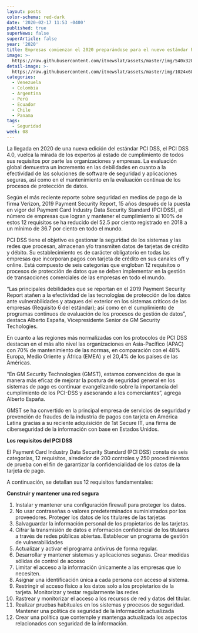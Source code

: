 ```yaml
---
layout: posts
color-schema: red-dark
date: '2020-02-17 11:53 -0400'
published: true
superNews: false
superArticle: false
year: '2020'
title: Empresas comienzan el 2020 preparándose para el nuevo estándar PCI DSS 4.0
image: >-
  https://raw.githubusercontent.com/itnewslat/assets/master/img/540x320/PCI-DSS-p.jpg
detail-image: >-
  https://raw.githubusercontent.com/itnewslat/assets/master/img/1024x680/PCI-DSS-g.jpg
categories:
  - Venezuela
  - Colombia
  - Argentina
  - Perú
  - Ecuador
  - Chile
  - Panama
tags:
  - Seguridad
week: 08
---
```

La llegada en 2020 de una nueva edición del estándar PCI DSS, el PCI DSS 4.0, vuelca la mirada de los expertos al estado de cumplimiento de todos sus requisitos por parte las organizaciones y empresas. La evaluación global demuestra un incremento en las debilidades en cuanto a la efectividad de las soluciones de software de seguridad y aplicaciones seguras, así como en el mantenimiento en la evaluación continua de los procesos de protección de datos.

Según el más reciente reporte sobre seguridad en medios de pago de la firma Verizon, 2019 Payment Security Report, 15 años después de la puesta en vigor del Payment Card Industry Data Security Standard (PCI DSS), el número de empresas que logran y mantener el cumplimiento al 100% de estos 12 requisitos se ha reducido del 52.5 por ciento registrado en 2018 a un mínimo de 36.7 por ciento en todo el mundo. 

PCI DSS tiene el objetivo es gestionar la seguridad de los sistemas y las redes que procesan, almacenan y/o transmiten datos de tarjetas de crédito y débito. Su establecimiento es de carácter obligatorio en todas las empresas que incorporan pagos con tarjeta de crédito en sus canales off y online.  Está compuesto de seis categorías que engloban 12 requisitos o procesos de protección de datos que se deben implementar en la gestión de transacciones comerciales de las empresas en todo el mundo.

 “Las principales debilidades que se reportan en el 2019 Payment Security Report atañen a la efectividad de las tecnologías de protección de los datos ante vulnerabilidades y ataques del exterior en los sistemas críticos de las empresas (Requisito 6 del estándar); así como en el cumplimiento de programas continuos de evaluación de los procesos de gestión de datos”, destaca Alberto España, Vicepresidente Senior de GM Security Techologies.
 
En cuanto a las regiones más normalizadas con los protocolos de PCI DSS destacan en el más alto nivel las organizaciones en Asia-Pacífico (APAC) con 70% de mantenimiento de las normas, en comparación con el 48% Europa, Medio Oriente y África (EMEA) y el 20,4% de los países de las Américas. 

“En GM Security Technologies (GMST), estamos convencidos de que la manera más eficaz de mejorar la postura de seguridad general en los sistemas de pago es continuar evangelizando sobre la importancia del cumplimiento de los PCI-DSS y asesorando a los comerciantes”, agrega Alberto España.

GMST se ha convertido en la principal empresa de servicios de seguridad y prevención de fraudes de la industria de pagos con tarjeta en América Latina gracias a su reciente adquisición de 1st Secure IT, una firma de ciberseguridad de la información con base en Estados Unidos.

**Los requisitos del PCI DSS**

El Payment Card Industry Data Security Standard (PCI DSS) consta de seis categorías, 12 requisitos, alrededor de 200 controles y 250 procedimientos de prueba con el fin de garantizar la confidencialidad de los datos de la tarjeta de pago. 

A continuación, se detallan sus 12 requisitos fundamentales:

**Construir y mantener una red segura**

1.	Instalar y mantener una configuración firewall para proteger los datos.
2.	No usar contraseñas o valores predeterminados suministrados por los proveedores.
Proteger los datos de los titulares de las tarjetas
3.	Salvaguardar la información personal de los propietarios de las tarjetas.
4.	Cifrar la transmisión de datos e información confidencial de los titulares a través de redes públicas abiertas.
Establecer un programa de gestión de vulnerabilidades
5.	Actualizar y activar el programa antivirus de forma regular.
6.	Desarrollar y mantener sistemas y aplicaciones seguras.
Crear medidas sólidas de control de acceso
7.	Limitar el acceso a la información únicamente a las empresas que lo necesiten.
8.	Asignar una identificación única a cada persona con acceso al sistema.
9.	Restringir el acceso físico a los datos solo a los propietarios de la tarjeta.
Monitorizar y testar regularmente las redes
10.	Rastrear y monitorizar el acceso a los recursos de red y datos del titular.
11.	Realizar pruebas habituales en los sistemas y procesos de seguridad.
Mantener una política de seguridad de la información actualizada
12.	Crear una política que contemple y mantenga actualizada los aspectos relacionados con seguridad de la información.

